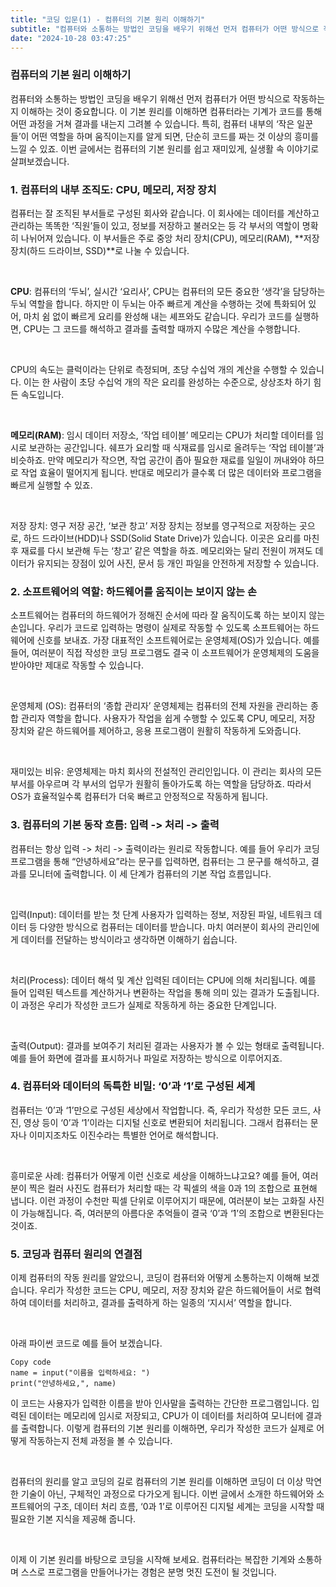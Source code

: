 ```yaml
---
title: "코딩 입문(1) - 컴퓨터의 기본 원리 이해하기"
subtitle: "컴퓨터와 소통하는 방법인 코딩을 배우기 위해선 먼저 컴퓨터가 어떤 방식으로 작동하는지 이해하는 것이 중요합니다. 이 기본 원리를 이해하면 컴퓨터라는 기계가 코드를 통해 어떤 과정을 거쳐 결과를 내는지 그려볼 수 있습니다. 특히, 컴퓨터 내부의 ‘작은 일꾼들’이 어떤 역할을 하며 움직이는지를 알게 되면, 단순히 코드를 짜는 것 이상의 흥미를 느낄 수 있죠. 이번 글에서는 컴퓨터의 기본 원리를 쉽고 재미있게, 실생활 속 이야기로 살펴보겠습니다."
date: "2024-10-28 03:47:25"
---
```

### 컴퓨터의 기본 원리 이해하기

<p>컴퓨터와 소통하는 방법인 코딩을 배우기 위해선 먼저 컴퓨터가 어떤 방식으로 작동하는지 이해하는 것이 중요합니다. 이 기본 원리를 이해하면 컴퓨터라는 기계가 코드를 통해 어떤 과정을 거쳐 결과를 내는지 그려볼 수 있습니다. 특히, 컴퓨터 내부의 ‘작은 일꾼들’이 어떤 역할을 하며 움직이는지를 알게 되면, 단순히 코드를 짜는 것 이상의 흥미를 느낄 수 있죠. 이번 글에서는 컴퓨터의 기본 원리를 쉽고 재미있게, 실생활 속 이야기로 살펴보겠습니다.
</p>

### 1. 컴퓨터의 내부 조직도: CPU, 메모리, 저장 장치

<p>컴퓨터는 잘 조직된 부서들로 구성된 회사와 같습니다. 이 회사에는 데이터를 계산하고 관리하는 똑똑한 ‘직원’들이 있고, 정보를 저장하고 불러오는 등 각 부서의 역할이 명확히 나뉘어져 있습니다. 이 부서들은 주로 중앙 처리 장치(CPU), 메모리(RAM), **저장 장치(하드 드라이브, SSD)**로 나눌 수 있습니다.
</p>
<br />
<p><b>CPU</b>: 컴퓨터의 ‘두뇌’, 실시간 ‘요리사’,
CPU는 컴퓨터의 모든 중요한 ‘생각’을 담당하는 두뇌 역할을 합니다. 하지만 이 두뇌는 아주 빠르게 계산을 수행하는 것에 특화되어 있어, 마치 쉼 없이 빠르게 요리를 완성해 내는 셰프와도 같습니다. 우리가 코드를 실행하면, CPU는 그 코드를 해석하고 결과를 출력할 때까지 수많은 계산을 수행합니다.
</p>
<br />
<p>CPU의 속도는 클럭이라는 단위로 측정되며, 초당 수십억 개의 계산을 수행할 수 있습니다. 이는 한 사람이 초당 수십억 개의 작은 요리를 완성하는 수준으로, 상상조차 하기 힘든 속도입니다.
</p>
<br />
<p><b>메모리(RAM)</b>: 임시 데이터 저장소, ‘작업 테이블’
메모리는 CPU가 처리할 데이터를 임시로 보관하는 공간입니다. 쉐프가 요리할 때 식재료를 임시로 올려두는 ‘작업 테이블’과 비슷하죠. 만약 메모리가 작으면, 작업 공간이 좁아 필요한 재료를 일일이 꺼내와야 하므로 작업 효율이 떨어지게 됩니다. 반대로 메모리가 클수록 더 많은 데이터와 프로그램을 빠르게 실행할 수 있죠.
</p>
<br />

<p>저장 장치: 영구 저장 공간, ‘보관 창고’
저장 장치는 정보를 영구적으로 저장하는 곳으로, 하드 드라이브(HDD)나 SSD(Solid State Drive)가 있습니다. 이곳은 요리를 마친 후 재료를 다시 보관해 두는 ‘창고’ 같은 역할을 하죠. 메모리와는 달리 전원이 꺼져도 데이터가 유지되는 장점이 있어 사진, 문서 등 개인 파일을 안전하게 저장할 수 있습니다.
</p>

### 2. 소프트웨어의 역할: 하드웨어를 움직이는 보이지 않는 손

<p>소프트웨어는 컴퓨터의 하드웨어가 정해진 순서에 따라 잘 움직이도록 하는 보이지 않는 손입니다. 우리가 코드로 입력하는 명령이 실제로 작동할 수 있도록 소프트웨어는 하드웨어에 신호를 보내죠. 가장 대표적인 소프트웨어로는 운영체제(OS)가 있습니다. 예를 들어, 여러분이 직접 작성한 코딩 프로그램도 결국 이 소프트웨어가 운영체제의 도움을 받아야만 제대로 작동할 수 있습니다.
</p>
<br />
<p>운영체제 (OS): 컴퓨터의 ‘종합 관리자’
운영체제는 컴퓨터의 전체 자원을 관리하는 종합 관리자 역할을 합니다. 사용자가 작업을 쉽게 수행할 수 있도록 CPU, 메모리, 저장 장치와 같은 하드웨어를 제어하고, 응용 프로그램이 원활히 작동하게 도와줍니다.
</p>
<br />
<p>재미있는 비유: 운영체제는 마치 회사의 전설적인 관리인입니다. 이 관리는 회사의 모든 부서를 아우르며 각 부서의 업무가 원활히 돌아가도록 하는 역할을 담당하죠. 따라서 OS가 효율적일수록 컴퓨터가 더욱 빠르고 안정적으로 작동하게 됩니다.
</p>

### 3. 컴퓨터의 기본 동작 흐름: 입력 -> 처리 -> 출력

<p>컴퓨터는 항상 입력 -> 처리 -> 출력이라는 원리로 작동합니다. 예를 들어 우리가 코딩 프로그램을 통해 “안녕하세요”라는 문구를 입력하면, 컴퓨터는 그 문구를 해석하고, 결과를 모니터에 출력합니다. 이 세 단계가 컴퓨터의 기본 작업 흐름입니다.
</p>
<br />
<p>입력(Input): 데이터를 받는 첫 단계
사용자가 입력하는 정보, 저장된 파일, 네트워크 데이터 등 다양한 방식으로 컴퓨터는 데이터를 받습니다. 마치 여러분이 회사의 관리인에게 데이터를 전달하는 방식이라고 생각하면 이해하기 쉽습니다.
</p>
<br />
<p>처리(Process): 데이터 해석 및 계산
입력된 데이터는 CPU에 의해 처리됩니다. 예를 들어 입력된 텍스트를 계산하거나 변환하는 작업을 통해 의미 있는 결과가 도출됩니다. 이 과정은 우리가 작성한 코드가 실제로 작동하게 하는 중요한 단계입니다.
</p>
<br />
<p>출력(Output): 결과를 보여주기
처리된 결과는 사용자가 볼 수 있는 형태로 출력됩니다. 예를 들어 화면에 결과를 표시하거나 파일로 저장하는 방식으로 이루어지죠.
</p>

### 4. 컴퓨터와 데이터의 독특한 비밀: ‘0’과 ‘1’로 구성된 세계
<p>컴퓨터는 ‘0’과 ‘1’만으로 구성된 세상에서 작업합니다. 즉, 우리가 작성한 모든 코드, 사진, 영상 등이 ‘0’과 ‘1’이라는 디지털 신호로 변환되어 처리됩니다. 그래서 컴퓨터는 문자나 이미지조차도 이진수라는 특별한 언어로 해석합니다.
</p>
<br />
<p>흥미로운 사례: 컴퓨터가 어떻게 이런 신호로 세상을 이해하느냐고요? 예를 들어, 여러분이 찍은 컬러 사진도 컴퓨터가 처리할 때는 각 픽셀의 색을 0과 1의 조합으로 표현해 냅니다. 이런 과정이 수천만 픽셀 단위로 이루어지기 때문에, 여러분이 보는 고화질 사진이 가능해집니다. 즉, 여러분의 아름다운 추억들이 결국 ‘0’과 ‘1’의 조합으로 변환된다는 것이죠.
</p>

### 5. 코딩과 컴퓨터 원리의 연결점
<p>이제 컴퓨터의 작동 원리를 알았으니, 코딩이 컴퓨터와 어떻게 소통하는지 이해해 보겠습니다. 우리가 작성한 코드는 CPU, 메모리, 저장 장치와 같은 하드웨어들이 서로 협력하여 데이터를 처리하고, 결과를 출력하게 하는 일종의 ‘지시서’ 역할을 합니다.
</p>
<br />
<p>아래 파이썬 코드로 예를 들어 보겠습니다.</p>

<p>
<code>Copy code</code>
<br />
<code>name = input("이름을 입력하세요: ")</code>
<br />
<code>print("안녕하세요,", name)</code>
</p>

<p>이 코드는 사용자가 입력한 이름을 받아 인사말을 출력하는 간단한 프로그램입니다. 입력된 데이터는 메모리에 임시로 저장되고, CPU가 이 데이터를 처리하여 모니터에 결과를 출력합니다. 이렇게 컴퓨터의 기본 원리를 이해하면, 우리가 작성한 코드가 실제로 어떻게 작동하는지 전체 과정을 볼 수 있습니다.
</p>
<br />
<p>컴퓨터의 원리를 알고 코딩의 길로
컴퓨터의 기본 원리를 이해하면 코딩이 더 이상 막연한 기술이 아닌, 구체적인 과정으로 다가오게 됩니다. 이번 글에서 소개한 하드웨어와 소프트웨어의 구조, 데이터 처리 흐름, ‘0과 1’로 이루어진 디지털 세계는 코딩을 시작할 때 필요한 기본 지식을 제공해 줍니다.
</p>
<br />
<p>이제 이 기본 원리를 바탕으로 코딩을 시작해 보세요. 컴퓨터라는 복잡한 기계와 소통하며 스스로 프로그램을 만들어나가는 경험은 분명 멋진 도전이 될 것입니다.
</p>






